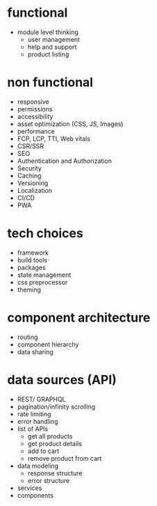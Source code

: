 # functional

- module level thinking
  - user management
  - help and support
  - product listing

# non functional

- responsive
- permissions
- accessibility
- asset optimization (CSS, JS, Images)
- performance
- FCP, LCP, TTI, Web vitals
- CSR/SSR
- SEO
- Authentication and Authorization
- Security
- Caching
- Versioning
- Localization
- CI/CD
- PWA

# tech choices

- framework
- build tools
- packages
- state management
- css preprocessor
- theming

# component architecture

- routing
- component hierarchy
- data sharing

# data sources (API)

- REST/ GRAPHQL
- pagination/infinity scrolling
- rate limiting
- error handling
- list of APIs
  - get all products
  - get product details
  - add to cart
  - remove product from cart
- data modeling
  - response structure
  - error structure
- services
- components

